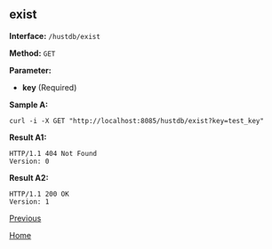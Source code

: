 ## exist ##

**Interface:** `/hustdb/exist`

**Method:** `GET`

**Parameter:** 

*  **key** (Required)  

**Sample A:**

    curl -i -X GET "http://localhost:8085/hustdb/exist?key=test_key"

**Result A1:**

	HTTP/1.1 404 Not Found
	Version: 0
	
**Result A2:**

	HTTP/1.1 200 OK
	Version: 1
	
[Previous](../hustdb.md)

[Home](../../../index.md)